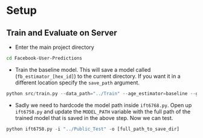 # Setup

## Train and Evaluate on Server
* Enter the main project directory
```bash
cd Facebook-User-Predictions
```
* Train the baseline model. This will save a model called (`fb_estimator_[hex_id]`) to the current directory. If you want it in a different location specify the `save_path` argument. 
```python
python src/train.py --data_path="../Train" --age_estimator=baseline --gender_estimator=baseline --personality_estimator=baseline
```

* Sadly we need to hardcode the model path inside `ift6768.py`. Open up `ift6758.py` and update the `MODEL_PATH` variable with the full path of the trained model that is saved in the above step.
Now we can test.
```python
python ift6758.py -i "../Public_Test" -o [full_path_to_save_dir]
```



